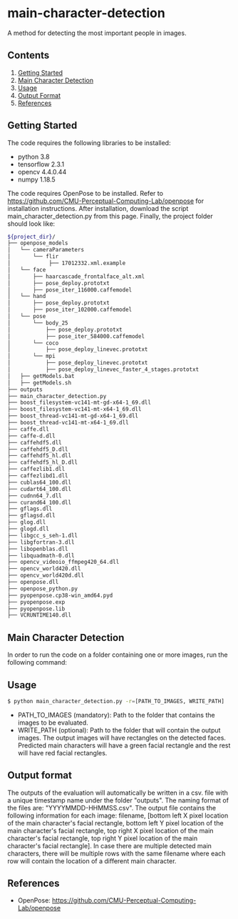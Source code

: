 # main-character-detection
A method for detecting the most important people in images.
## Contents
1. [Getting Started](#getting-started)
2. [Main Character Detection](#main-character-detection)
3. [Usage](#usage)
4. [Output Format](#output-format)
5. [References](#references)

## Getting Started
The code requires the following libraries to be installed:

-  python 3.8
-  tensorflow 2.3.1
-  opencv 4.4.0.44
-  numpy 1.18.5

The code requires OpenPose to be installed. Refer to https://github.com/CMU-Perceptual-Computing-Lab/openpose for installation instructions. After installation, download the  script main_character_detection.py from this page. Finally, the project folder should look like:

```sh
${project_dir}/
├── openpose_models
│   └── cameraParameters
│       └── flir
│            ├── 17012332.xml.example
│   └── face
│       ├── haarcascade_frontalface_alt.xml
│       ├── pose_deploy.prototxt
│       ├── pose_iter_116000.caffemodel
│   └── hand
│       ├── pose_deploy.prototxt
│       ├── pose_iter_102000.caffemodel
│   └── pose
│       └── body_25
│           ├── pose_deploy.prototxt
│           ├── pose_iter_584000.caffemodel
│       └── coco
│           ├── pose_deploy_linevec.prototxt
│       └── mpi
│           ├── pose_deploy_linevec.prototxt
│           ├── pose_deploy_linevec_faster_4_stages.prototxt
│   ├── getModels.bat
│   ├── getModels.sh
├── outputs
├── main_character_detection.py
├── boost_filesystem-vc141-mt-gd-x64-1_69.dll
├── boost_filesystem-vc141-mt-x64-1_69.dll
├── boost_thread-vc141-mt-gd-x64-1_69.dll
├── boost_thread-vc141-mt-x64-1_69.dll
├── caffe.dll
├── caffe-d.dll
├── caffehdf5.dll
├── caffehdf5_D.dll
├── caffehdf5_hl.dll
├── caffehdf5_hl_D.dll
├── caffezlib1.dll
├── caffezlibd1.dll
├── cublas64_100.dll
├── cudart64_100.dll
├── cudnn64_7.dll
├── curand64_100.dll
├── gflags.dll
├── gflagsd.dll
├── glog.dll
├── glogd.dll
├── libgcc_s_seh-1.dll
├── libgfortran-3.dll
├── libopenblas.dll
├── libquadmath-0.dll
├── opencv_videoio_ffmpeg420_64.dll
├── opencv_world420.dll
├── opencv_world420d.dll
├── openpose.dll
├── openpose_python.py
├── pyopenpose.cp38-win_amd64.pyd
├── pyopenpose.exp
├── pyopenpose.lib
├── VCRUNTIME140.dll
```

## Main Character Detection

In order to run the code on a folder containing one or more images, run the following command:

## Usage

```sh
$ python main_character_detection.py -r=[PATH_TO_IMAGES, WRITE_PATH]
```
- PATH_TO_IMAGES (mandatory): Path to the folder that contains the images to be evaluated.
- WRITE_PATH (optional): Path to the folder that will contain the output images. The output images will have rectangles on the detected faces. Predicted main characters will have a green facial rectangle and the rest will have red facial rectangles.

## Output format
The outputs of the evaluation will automatically be written in a csv. file with a unique timestamp name under the folder "outputs". The naming format of the files are: "YYYYMMDD-HHMMSS.csv". The output file contains the following information for each image: filename, [bottom left X pixel location of the main character's facial rectangle, bottom left Y pixel location of the main character's facial rectangle, top right X pixel location of the main character's facial rectangle, top right Y pixel location of the main character's facial rectangle]. In case there are multiple detected main characters, there will be multiple rows with the same filename where each row will contain the location of a different main character.

## References

- OpenPose: https://github.com/CMU-Perceptual-Computing-Lab/openpose
